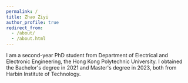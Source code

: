 ```yaml
---
permalink: /
title: Zhao Ziyi
author_profile: true
redirect_from: 
  - /about/
  - /about.html
---
```


I am a second-year PhD student from Department of Electrical and Electronic Engineering, the Hong Kong Polytechnic University. I obtained the Bachelor's degree in 2021 and Master's degree in 2023, both from Harbin Institute of Technology.
